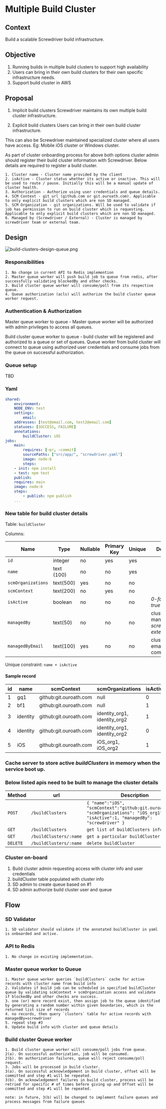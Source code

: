 # Multiple Build Cluster 

## Context

Build a scalable Screwdriver build infrastructure. 

## Objective 

1. Running builds in multiple build clusters to support high availability
2. Users can bring in their own build clusters for their own specific infrastructure needs.
3. Support build cluster in AWS

## Proposal

1. Implicit build clusters
	Screwdriver maintains its own multiple build cluster infrastructure.

2. Explicit build clusters
	Users can bring in their own build cluster infrastructure. 
	
This can also be Screwdriver maintained specialized cluster where all users have access. Eg: Mobile iOS cluster or Windows cluster.
	

As part of cluster onboarding process for above both options cluster admin should register their build cluster information with Screwdriver. Below details are required to register a build cluster.

	1. Cluster name - Cluster name provided by the client
	2. isActive - Cluster status whether its active or inactive. This will be used to route / pause. Initially this will be a manual update of cluster health.
	3. Authorization - Authorize using user credentials and queue details.
	4. SCM Context - git url (github.com or git.ouroath.com). Applicable to only explicit build clusters which are non SD managed.
	5. SCM Organization - git organizations. Will be used to validate if job has permission to run on build cluster which is requesting. Applicable to only explicit build clusters which are non SD managed.
	6. Managed by (Screwdriver / External) - Cluster is managed by screwdriver team or external team.  


## Design

![build-clusters-design-queue.png](diagrams/build-clusters-design-queue.png)


### Responsibilities
	1. No change in current API to Redis implemention  
	2. Master queue worker will push build job to queue from redis, after successfully validating blockedBy and other checks.
	3. Build cluster queue worker will consume/poll from its respective queue.
	4. Queue authorization (acls) will authorize the build cluster queue worker request.


### Authentication & Authorization

Master queue worker to queue - Master queue worker will be authorized with admin privileges to access all queues.  

Build cluster queue worker to queue - build cluster will be registered and authorized to a queue or set of queues. Queue worker from build cluster will connect to queue using authorized user credentials and consume jobs from the queue on successful authorization.   


### Queue setup
TBD

### Yaml 

```yml
shared:
    environment:
    NODE_ENV: test
    settings:
        email:
    addresses: [test@email.com, test2@email.com]
    statuses: [SUCCESS, FAILURE]
    annotations:
        buildCluster: iOS
jobs:
    main:
        requires: [~pr, ~commit]
        sourcePaths: ["src/app/", "screwdriver.yaml"]
        image: node:6
        steps:
    - init: npm install
    - test: npm test
    publish:
    requires: main
    image: node:6
    steps:
        - publish: npm publish
    ...
```


### New table for build cluster details

Table: `buildCluster`

Columns:

| Name | Type | Nullable | Primary Key | Unique | Description
| --- | --- | --- | --- | --- | --- |
| `id` | integer | no | yes | yes | |
| `name` | text (100) | no | no | yes | |
| `scmOrganizations` | text(500) | yes | no | no | |
| `scmContext` | text(200) | no | yes | no | |
| `isActive` | boolean | no | no | no | *0-false or 1-true* |
| `managedBy` | text(50) | no | no | no | cluster managed by *screwdriver or external* |
| `managedByEmail` | text(100) | yes | no | no | cluster admin email for communications |

Unique constraint: `name + isActive` 

#### Sample record

| id | name | scmContext | scmOrganizations | isActive | managedBy | managedByEmail 
| --- | --- | --- | --- | --- | --- | --- | 
| 1 | gq1 | github:git.ouroath.com | null | 0 | screwdriver | sd@oath.com |
| 2 | bf1 | github:git.ouroath.com | null | 1 | screwdriver | sd@oath.com |
| 3 | identity | github:git.ouroath.com | identity_org1, identity_org2 | 1 | external | identity@oath.com |
| 4 | identity | github:git.ouroath.com | identity_org1, identity_org2 | 0 | external | identity@oath.com |
| 5 | iOS | github:git.ouroath.com | iOS_org1, iOS_org2 | 1 | external | ios@oath.com |

### Cache server to store active *buildClusters* in memory when the service boot up. 

### Below listed apis need to be built to manage the cluster details

| Method | url | Description
| --- | --- | ---
| `POST` | ` /buildClusters ` | ` { "name":"iOS", "scmContext":"github:git.ouroath.com", "scmOrganizations": "iOS_org1", "isActive":1, "managedBy": "screwdriver" } `
| `GET` | `	/buildClusters ` | ` get list of buildClusters info `
| `GET` | `	/buildClusters/:name ` | ` get a particular buildCluster info `
| `DELETE` | ` /buildClusters/:name ` | ` delete buildCluster `


### Cluster on-board

1. Build cluster admin requesting access with cluster info and user credentials
2. buildCluster table populated with cluster info
3. SD admin to create queue based on #1
4. SD admin authorize build cluster user and queue 


## Flow
### SD Validator

	1. SD validator should validate if the annotated buildCluster in yaml is onboarded and active. 
	
### API to Redis

	1. No change in existing implementation.

### Master queue worker to Queue 

	1. Master queue worker queries `buildClusters` cache for active records with cluster name from build info 
	2. Validates if build job can be scheduled in specified buildCluster queue by validating scmContext + scmOrganization access and validate if blockedBy and other checks are success. 
	3. one (or) more record exist, then assign job to the queue identified by generating a random number within given boundaries, which is the returned list size of records
	4. no records, then query `clusters` table for active records with managedBy=screwdriver
	5. repeat step #3
	6. Update build info with cluster and queue details

### Build cluster Queue worker   
    
	1. Build cluster queue worker will consume/poll jobs from queue. 
	2(a). On successful authorization, job will be consumed. 
	2(b). On authorization failures, queue will reject consume/poll request.
	3. Jobs will be processed in build cluster.
	3(a). On successful acknowledgement in build cluster, offset will be committed and step #1 will be repeated.
	3(b). On acknowledgement failures in build cluster, process will be retried for specific # of times before giving up and Offset will be committed and step #1 will be repeated.

	note: in future, 3(b) will be changed to implement failure queues and process messages from failure queues


	